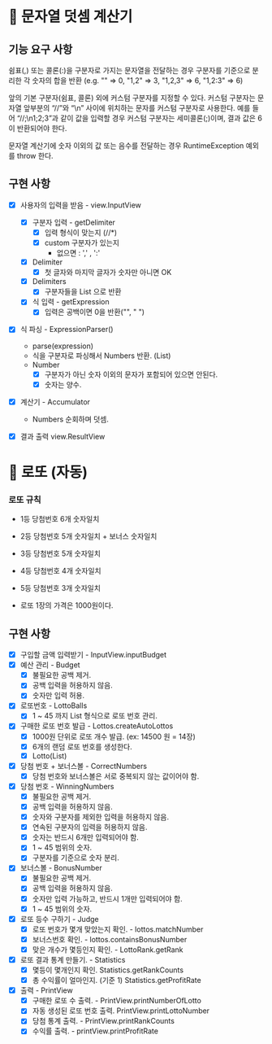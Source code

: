# 📌 문자열 덧셈 계산기

## 기능 요구 사항

쉼표(,) 또는 콜론(:)을 구분자로 가지는 문자열을 전달하는 경우 구분자를 기준으로 분리한 각 숫자의 합을 반환 (e.g. "" => 0, "1,2" => 3, "1,2,3"
=> 6, "1,2:3" => 6)

앞의 기본 구분자(쉼표, 콜론) 외에 커스텀 구분자를 지정할 수 있다. 커스텀 구분자는 문자열 앞부분의 “//”와 “\n” 사이에 위치하는 문자를 커스텀 구분자로 사용한다. 예를
들어 “//;\n1;2;3”과 같이 값을 입력할 경우 커스텀 구분자는 세미콜론(;)이며, 결과 값은 6이 반환되어야 한다.

문자열 계산기에 숫자 이외의 값 또는 음수를 전달하는 경우 RuntimeException 예외를 throw 한다.

## 구현 사항

- [X] 사용자의 입력을 받음 - view.InputView
    - [x] 구분자 입력 - getDelimiter
        - [X] 입력 형식이 맞는지 (//*)
        - [X] custom 구분자가 있는지
            - 없으면 : ',' , ':'
    - [X] Delimiter
        - [X] 첫 글자와 마지막 글자가 숫자만 아니면 OK
    - [x] Delimiters
        - [X] 구분자들을 List<String> 으로 반환
    - [X] 식 입력 - getExpression
        - [X] 입력은 공백이면 0을 반환("", " ")

- [X] 식 파싱 - ExpressionParser()
    - parse(expression)
    - 식을 구분자로 파싱해서 Numbers 반환. (List<Number>)
    - Number
        - [X] 구분자가 아닌 숫자 이외의 문자가 포함되어 있으면 안된다.
        - [X] 숫자는 양수.

- [X] 계산기 - Accumulator
    - Numbers 순회하며 덧셈.

- [X] 결과 출력 view.ResultView


# 📌 로또 (자동)
### 로또 규칙
- 1등 당첨번호 6개 숫자일치
- 2등 당첨번호 5개 숫자일치 + 보너스 숫자일치
- 3등 당첨번호 5개 숫자일치
- 4등 당첨번호 4개 숫자일치
- 5등 당첨번호 3개 숫자일치

- 로또 1장의 가격은 1000원이다.

## 구현 사항
- [X] 구입할 금액 입력받기 - InputView.inputBudget
- [X] 예산 관리 - Budget
  - [X] 불필요한 공백 제거.
  - [X] 공백 입력을 허용하지 않음.
  - [X] 숫자만 입력 허용.

- [X] 로또번호 - LottoBalls
  - [X] 1 ~ 45 까지 List<Integer> 형식으로 로또 번호 관리.

- [X] 구매한 로또 번호 발급 - Lottos.createAutoLottos
  - [X] 1000원 단위로 로또 개수 발급. (ex: 14500 원 = 14장)
  - [X] 6개의 랜덤 로또 번호를 생성한다.
  - [X] Lotto(List<Integer>)

- [X] 당첨 번호 + 보너스볼 - CorrectNumbers
  - [X] 당첨 번호와 보너스볼은 서로 중복되지 않는 값이어야 함.
  
- [X] 당첨 번호  - WinningNumbers 
  - [X] 불필요한 공백 제거.
  - [X] 공백 입력을 허용하지 않음.
  - [X] 숫자와 구분자를 제외한 입력을 허용하지 않음.
  - [X] 연속된 구분자의 입력을 허용하지 않음.
  - [X] 숫자는 반드시 6개만 입력되어야 함.
  - [X] 1 ~ 45 범위의 숫자.
  - [X] 구분자를 기준으로 숫자 분리.
  
- [X] 보너스볼 - BonusNumber
  - [X] 불필요한 공백 제거.
  - [X] 공백 입력을 허용하지 않음.
  - [X] 숫자만 입력 가능하고, 반드시 1개만 입력되어야 함.
  - [X] 1 ~ 45 범위의 숫자.
    
- [x] 로또 등수 구하기 - Judge
  - [x] 로또 번호가 몇개 맞았는지 확인. - lottos.matchNumber
  - [x] 보너스번호 확인. - lottos.containsBonusNumber
  - [x] 맞은 개수가 몇등인지 확인. - LottoRank.getRank

- [x] 로또 결과 통계 만들기. - Statistics
  - [x] 몇등이 몇개인지 확인. Statistics.getRankCounts
  - [x] 총 수익률이 얼마인지. (기준 1) Statistics.getProfitRate

- [X] 출력 - PrintView
  - [X] 구매한 로또 수 출력. - PrintView.printNumberOfLotto
  - [X] 자동 생성된 로또 번호 출력. PrintView.printLottoNumber
  - [X] 당첨 통계 출력. - PrintView.printRankCounts
  - [X] 수익률 출력. - printView.printProfitRate